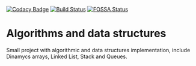 [![Codacy Badge](https://api.codacy.com/project/badge/Grade/c8b227b547e6448e93cc268d638b4618)](https://app.codacy.com/app/marcosechague/algorithms-datastructures?utm_source=github.com&utm_medium=referral&utm_content=marcosechague/algorithms-datastructures&utm_campaign=Badge_Grade_Dashboard)
[![Build Status](https://travis-ci.org/marcosechague/algorithms-datastructures.svg?branch=master)](https://travis-ci.org/marcosechague/algorithms-datastructures) [![FOSSA Status](https://app.fossa.com/api/projects/git%2Bgithub.com%2Fmarcosechague%2Falgorithms-datastructures.svg?type=shield)](https://app.fossa.com/projects/git%2Bgithub.com%2Fmarcosechague%2Falgorithms-datastructures?ref=badge_shield)

# Algorithms and data structures

Small project with algorithmic and data structures implementation, include Dinamycs arrays, Linked List, Stack and Queues. 


